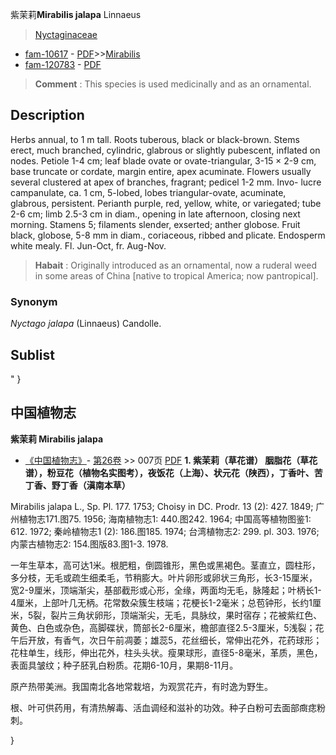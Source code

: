 紫茉莉**Mirabilis jalapa** Linnaeus

> [Nyctaginaceae](http://www.iplant.cn/info/Nyctaginaceae?t=foc)
* [fam-10617](http://www.iplant.cn/foc/fam/10617) - [PDF](http://www.iplant.cn/foc/pdf/Nyctaginaceae.pdf)>>[Mirabilis](http://www.iplant.cn/info/Mirabilis?t=foc)
* [fam-120783](http://www.iplant.cn/foc/fam/120783) - [PDF](http://www.iplant.cn/foc/pdf/Mirabilis.pdf)


> **Comment** : 
> This species is used medicinally and as an ornamental.

## Description

Herbs annual, to 1 m tall. Roots tuberous, black or black-brown. Stems erect, much branched, cylindric, glabrous or slightly pubescent, inflated on nodes. Petiole 1-4 cm; leaf blade ovate or ovate-triangular, 3-15 × 2-9 cm, base truncate or cordate, margin entire, apex acuminate. Flowers usually several clustered at apex of branches, fragrant; pedicel 1-2 mm. Invo- lucre campanulate, ca. 1 cm, 5-lobed, lobes triangular-ovate, acuminate, glabrous, persistent. Perianth purple, red, yellow, white, or variegated; tube 2-6 cm; limb 2.5-3 cm in diam., opening in late afternoon, closing next morning. Stamens 5; filaments slender, exserted; anther globose. Fruit black, globose, 5-8 mm in diam., coriaceous, ribbed and plicate. Endosperm white mealy. Fl. Jun-Oct, fr. Aug-Nov.


> **Habait** : 
> Originally introduced as an ornamental, now a ruderal weed in some areas of China [native to tropical America; now pantropical].

### Synonym
*Nyctago* *jalapa* (Linnaeus) Candolle.


## Sublist
"
}
## 中国植物志



**紫茉莉 Mirabilis jalapa**

* [《中国植物志》](http://www.iplant.cn/frps)- [第26卷](http://www.iplant.cn/frps/vol/26) >> 007页 [PDF](http://www.iplant.cn/frps/pdf/26/007.pdf)
**1. 紫茉莉（草花谱） 胭脂花（草花谱），粉豆花（植物名实图考），夜饭花（上海）、状元花（陕西），丁香叶、苦丁香、野丁香（滇南本草）**

Mirabilis jalapa L., Sp. Pl. 177. 1753; Choisy in DC. Prodr. 13 (2): 427. 1849; 广州植物志171.图75. 1956; 海南植物志1: 440.图242. 1964; 中国高等植物图鉴1: 612. 1972; 秦岭植物志1 (2): 186.图185. 1974; 台湾植物志2: 299. pl. 303. 1976; 内蒙古植物志2: 154.图版83.图1-3. 1978.

一年生草本，高可达1米。根肥粗，倒圆锥形，黑色或黑褐色。茎直立，圆柱形，多分枝，无毛或疏生细柔毛，节稍膨大。叶片卵形或卵状三角形，长3-15厘米，宽2-9厘米，顶端渐尖，基部截形或心形，全缘，两面均无毛，脉隆起；叶柄长1-4厘米，上部叶几无柄。花常数朵簇生枝端；花梗长1-2毫米；总苞钟形，长约1厘米，5裂，裂片三角状卵形，顶端渐尖，无毛，具脉纹，果时宿存；花被紫红色、黄色、白色或杂色，高脚碟状，筒部长2-6厘米，檐部直径2.5-3厘米，5浅裂；花午后开放，有香气，次日午前凋萎；雄蕊5，花丝细长，常伸出花外，花药球形；花柱单生，线形，伸出花外，柱头头状。瘦果球形，直径5-8毫米，革质，黑色，表面具皱纹；种子胚乳白粉质。花期6-10月，果期8-11月。

原产热带美洲。我国南北各地常栽培，为观赏花卉，有时逸为野生。

根、叶可供药用，有清热解毒、活血调经和滋补的功效。种子白粉可去面部癍痣粉刺。



}